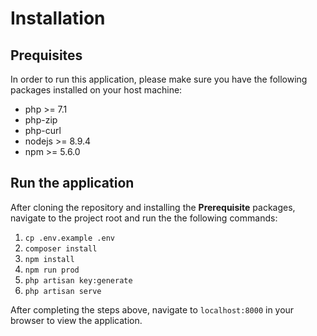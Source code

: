 # Installation
## Prequisites
In order to run this application, please make sure you have the following packages installed on your
host machine:
- php >= 7.1
- php-zip
- php-curl
- nodejs >= 8.9.4
- npm >= 5.6.0

## Run the application
After cloning the repository and installing the **Prerequisite** packages, navigate
to the project root and run the the following commands:
1. `cp .env.example .env`
2. `composer install`
3. `npm install`
4. `npm run prod`
5. `php artisan key:generate`
6. `php artisan serve`

After completing the steps above, navigate to `localhost:8000` in your browser
to view the application. 
